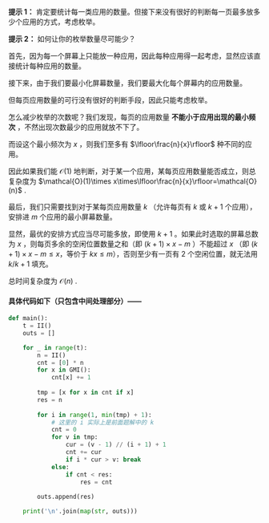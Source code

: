 **提示 1：** 肯定要统计每一类应用的数量。但接下来没有很好的判断每一页最多放多少个应用的方式，考虑枚举。

**提示 2：** 如何让你的枚举数量尽可能少？

首先，因为每一个屏幕上只能放一种应用，因此每种应用得一起考虑，显然应该直接统计每种应用的数量。

接下来，由于我们要最小化屏幕数量，我们要最大化每个屏幕内的应用数量。

但每页应用数量的可行没有很好的判断手段，因此只能考虑枚举。

怎么减少枚举的次数呢？我们发现，每页的应用数量 **不能小于应用出现的最小频次** ，不然出现次数最少的应用就放不下了。

而设这个最小频次为 $x$ ，则我们至多有 $\lfloor\frac{n}{x}\rfloor$ 种不同的应用。

因此如果我们能 $\mathcal{O}(1)$ 地判断，对于某一个应用，某每页应用数量能否成立，则总复杂度为 $\mathcal{O}(1)\times x\times\lfloor\frac{n}{x}\rfloor=\mathcal{O}(n)$ .

最后，我们只需要找到对于某每页应用数量 $k$ （允许每页有 $k$ 或 $k+1$ 个应用），安排进 $m$ 个应用的最小屏幕数量。

显然，最优的安排方式应当尽可能多放，即使用 $k+1$ 。如果此时选取的屏幕总数为 $x$ ，则每页多余的空闲位置数量之和（即 $(k+1)\times x-m$ ）不能超过 $x$ （即 $(k+1)\times x-m\leq x$，等价于 $kx\leq m$），否则至少有一页有 $2$ 个空闲位置，就无法用 $k / k+1$ 填充。

总时间复杂度为 $\mathcal{O}(n)$ .

#### 具体代码如下（只包含中间处理部分）——

```Python []
def main():
    t = II()
    outs = []

    for _ in range(t):
        n = II()
        cnt = [0] * n
        for x in GMI():
            cnt[x] += 1
        
        tmp = [x for x in cnt if x]
        res = n
        
        for i in range(1, min(tmp) + 1):
            # 这里的 i 实际上是前面题解中的 k
            cnt = 0
            for v in tmp:
                cur = (v - 1) // (i + 1) + 1
                cnt += cur
                if i * cur > v: break
            else:
                if cnt < res:
                    res = cnt
        
        outs.append(res)

    print('\n'.join(map(str, outs)))
```